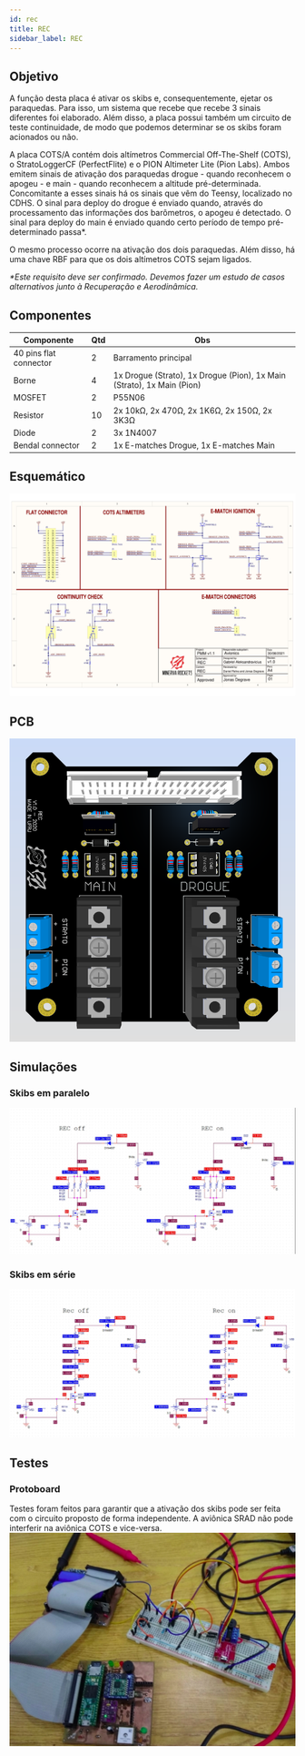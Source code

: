 ```yaml
---
id: rec
title: REC
sidebar_label: REC
---
```


## Objetivo
A função desta placa é ativar os skibs e, consequentemente, ejetar os paraquedas. Para isso, um sistema que recebe que recebe 3 sinais diferentes foi elaborado. Além disso, a placa possui também um circuito de teste continuidade, de modo que podemos determinar se os skibs foram acionados ou não.

A placa COTS/A contém dois altímetros Commercial Off-The-Shelf (COTS), o StratoLoggerCF (PerfectFlite) e o PION Altimeter Lite (Pion Labs). Ambos emitem sinais de ativação dos paraquedas drogue - quando reconhecem o apogeu - e main - quando reconhecem a altitude pré-determinada. Concomitante a esses sinais há os sinais que vêm do Teensy, localizado no CDHS. O sinal para deploy do drogue é enviado quando, através do processamento das informações dos barômetros, o apogeu é detectado. O sinal para deploy do main é enviado quando certo período de tempo pré-determinado passa*.

O mesmo processo ocorre na ativação dos dois paraquedas. Além disso, há uma chave RBF para que os dois altímetros COTS sejam ligados.

_*Este requisito deve ser confirmado. Devemos fazer um estudo de casos alternativos junto à Recuperação e Aerodinâmica._

## Componentes
|  Componente               |      Qtd      |  Obs  |
| -------------             |  -----------  |  ------ |
| 40 pins flat connector    |       2       | Barramento principal |
| Borne                     |       4       | 1x Drogue (Strato), 1x Drogue (Pion), 1x Main (Strato), 1x Main (Pion) |
| MOSFET                    |       2       | P55N06 |
| Resistor                  |       10      | 2x 10kΩ, 2x 470Ω, 2x 1K6Ω, 2x 150Ω, 2x 3K3Ω |
| Diode                     |       2       | 3x 1N4007 |
| Bendal connector          |       2       | 1x E-matches Drogue, 1x E-matches Main |

## Esquemático
![img](/img/docs/aurora/hardware/placas/rec/rec_schem.jpg)

## PCB
![img](/img/docs/aurora/hardware/placas/rec/rec_pcb_oficial.png)

## Simulações
### Skibs em paralelo
![img](/img/docs/aurora/hardware/placas/rec/rec_sim_parallel.jpg)

### Skibs em série
![img](/img/docs/aurora/hardware/placas/rec/rec_sim_series.jpg)

## Testes
### Protoboard
Testes foram feitos para garantir que a ativação dos skibs pode ser feita com o circuito proposto de forma independente. A aviônica SRAD não pode interferir na aviônica COTS e vice-versa.
![img](/img/docs/aurora/hardware/placas/rec/rec_teste_proto.jpg)
